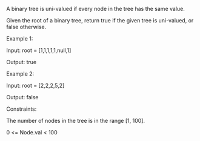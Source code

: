 A binary tree is uni-valued if every node in the tree has the same value.

Given the root of a binary tree, return true if the given tree is uni-valued, or false otherwise.



Example 1:


Input: root = [1,1,1,1,1,null,1]

Output: true

Example 2:


Input: root = [2,2,2,5,2]

Output: false


Constraints:

The number of nodes in the tree is in the range [1, 100].

0 <= Node.val < 100